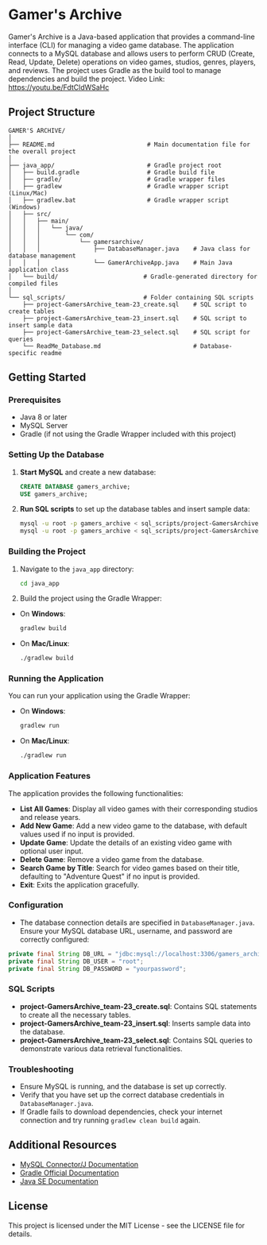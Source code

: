 
# Gamer's Archive

Gamer's Archive is a Java-based application that provides a command-line interface (CLI) for managing a video game database. The application connects to a MySQL database and allows users to perform CRUD (Create, Read, Update, Delete) operations on video games, studios, genres, players, and reviews. The project uses Gradle as the build tool to manage dependencies and build the project. Video Link: https://youtu.be/FdtCldWSaHc

## Project Structure

```
GAMER'S ARCHIVE/
│
├── README.md                          # Main documentation file for the overall project
│
├── java_app/                          # Gradle project root
│   ├── build.gradle                   # Gradle build file
│   ├── gradle/                        # Gradle wrapper files
│   ├── gradlew                        # Gradle wrapper script (Linux/Mac)
│   ├── gradlew.bat                    # Gradle wrapper script (Windows)
│   ├── src/
│   │   ├── main/
│   │   │   └── java/
│   │   │       └── com/
│   │   │           └── gamersarchive/
│   │   │               ├── DatabaseManager.java    # Java class for database management
│   │   │               └── GamerArchiveApp.java    # Main Java application class
│   └── build/                        # Gradle-generated directory for compiled files
│
└── sql_scripts/                      # Folder containing SQL scripts
    ├── project-GamersArchive_team-23_create.sql    # SQL script to create tables
    ├── project-GamersArchive_team-23_insert.sql    # SQL script to insert sample data
    ├── project-GamersArchive_team-23_select.sql    # SQL script for queries
    └── ReadMe_Database.md                          # Database-specific readme
```

## Getting Started

### Prerequisites

- Java 8 or later
- MySQL Server
- Gradle (if not using the Gradle Wrapper included with this project)

### Setting Up the Database

1. **Start MySQL** and create a new database:
   ```sql
   CREATE DATABASE gamers_archive;
   USE gamers_archive;
   ```
2. **Run SQL scripts** to set up the database tables and insert sample data:
   ```bash
   mysql -u root -p gamers_archive < sql_scripts/project-GamersArchive_team-23_create.sql
   mysql -u root -p gamers_archive < sql_scripts/project-GamersArchive_team-23_insert.sql
   ```
   
### Building the Project
1.  Navigate to the `java_app` directory:
    ```bash
    cd java_app
    ```
    
2.  Build the project using the Gradle Wrapper:
   
-   On **Windows**:
    ```bash
    gradlew build
    ```
    
-   On **Mac/Linux**:
    ```bash
    ./gradlew build
    ```

### Running the Application

You can run your application using the Gradle Wrapper:

-   On **Windows**:
    ```bash
    gradlew run
    ```
    
-   On **Mac/Linux**:
    ```bash
    ./gradlew run
    ```
    
### Application Features

The application provides the following functionalities:

- **List All Games**: Display all video games with their corresponding studios and release years.
- **Add New Game**: Add a new video game to the database, with default values used if no input is provided.
- **Update Game**: Update the details of an existing video game with optional user input.
- **Delete Game**: Remove a video game from the database.
- **Search Game by Title**: Search for video games based on their title, defaulting to "Adventure Quest" if no input is provided.
- **Exit**: Exits the application gracefully.

### Configuration

- The database connection details are specified in `DatabaseManager.java`. Ensure your MySQL database URL, username, and password are correctly configured:
```java
private final String DB_URL = "jdbc:mysql://localhost:3306/gamers_archive";
private final String DB_USER = "root";
private final String DB_PASSWORD = "yourpassword"; 
```

### SQL Scripts

- **project-GamersArchive_team-23_create.sql**: Contains SQL statements to create all the necessary tables.
- **project-GamersArchive_team-23_insert.sql**: Inserts sample data into the database.
- **project-GamersArchive_team-23_select.sql**: Contains SQL queries to demonstrate various data retrieval functionalities.

### Troubleshooting

- Ensure MySQL is running, and the database is set up correctly.
- Verify that you have set up the correct database credentials in `DatabaseManager.java`.
- If Gradle fails to download dependencies, check your internet connection and try running `gradlew clean build` again.

## Additional Resources

- [MySQL Connector/J Documentation](https://dev.mysql.com/doc/connector-j/en/)
- [Gradle Official Documentation](https://docs.gradle.org/current/userguide/userguide.html)
- [Java SE Documentation](https://docs.oracle.com/en/java/)

## License

This project is licensed under the MIT License - see the LICENSE file for details.
